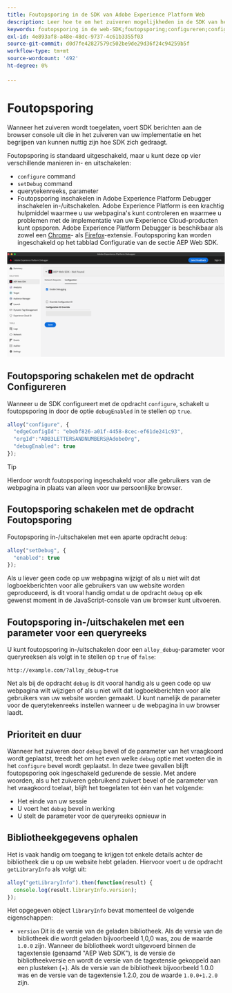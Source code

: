 ```yaml
---
title: Foutopsporing in de SDK van Adobe Experience Platform Web
description: Leer hoe te om het zuiveren mogelijkheden in de SDK van het Web van het Experience Platform van een knevel te voorzien.
keywords: foutopsporing in de web-SDK;foutopsporing;configureren;configureren, opdracht;foutopsporing, opdracht;edgeConfigId;setDebug;debugEnabled;debug;
exl-id: 4e893af8-a48e-48dc-9737-4c61b3355f03
source-git-commit: d0d7fe42827579c502be9de29d36f24c94259b5f
workflow-type: tm+mt
source-wordcount: '492'
ht-degree: 0%

---
```


# Foutopsporing

Wanneer het zuiveren wordt toegelaten, voert SDK berichten aan de browser console uit die in het zuiveren van uw implementatie en het begrijpen van kunnen nuttig zijn hoe SDK zich gedraagt.

Foutopsporing is standaard uitgeschakeld, maar u kunt deze op vier verschillende manieren in- en uitschakelen:

* `configure` command
* `setDebug` command
* querytekenreeks, parameter
* Foutopsporing inschakelen in Adobe Experience Platform Debugger inschakelen in-/uitschakelen. Adobe Experience Platform is een krachtig hulpmiddel waarmee u uw webpagina&#39;s kunt controleren en waarmee u problemen met de implementatie van uw Experience Cloud-producten kunt opsporen. Adobe Experience Platform Debugger is beschikbaar als zowel een [Chrome](https://chrome.google.com/webstore/detail/adobe-experience-platform/bfnnokhpnncpkdmbokanobigaccjkpob)- als [Firefox](https://addons.mozilla.org/en-US/firefox/addon/adobe-experience-platform-dbg/)-extensie. Foutopsporing kan worden ingeschakeld op het tabblad Configuratie van de sectie AEP Web SDK.

![](../images/enable-debugging.png)

## Foutopsporing schakelen met de opdracht Configureren

Wanneer u de SDK configureert met de opdracht `configure`, schakelt u foutopsporing in door de optie `debugEnabled` in te stellen op `true`.

```javascript
alloy("configure", {
  "edgeConfigId": "ebebf826-a01f-4458-8cec-ef61de241c93",
  "orgId":"ADB3LETTERSANDNUMBERS@AdobeOrg",
  "debugEnabled": true
});
```

>[!TIP]
>
>Hierdoor wordt foutopsporing ingeschakeld voor alle gebruikers van de webpagina in plaats van alleen voor uw persoonlijke browser.

## Foutopsporing schakelen met de opdracht Foutopsporing

Foutopsporing in-/uitschakelen met een aparte opdracht `debug`:

```javascript
alloy("setDebug", {
  "enabled": true
});
```

Als u liever geen code op uw webpagina wijzigt of als u niet wilt dat logboekberichten voor alle gebruikers van uw website worden geproduceerd, is dit vooral handig omdat u de opdracht `debug` op elk gewenst moment in de JavaScript-console van uw browser kunt uitvoeren.

## Foutopsporing in-/uitschakelen met een parameter voor een queryreeks

U kunt foutopsporing in-/uitschakelen door een `alloy_debug`-parameter voor queryreeksen als volgt in te stellen op `true` of `false`:

```HTTP
http://example.com/?alloy_debug=true
```

Net als bij de opdracht `debug` is dit vooral handig als u geen code op uw webpagina wilt wijzigen of als u niet wilt dat logboekberichten voor alle gebruikers van uw website worden gemaakt. U kunt namelijk de parameter voor de querytekenreeks instellen wanneer u de webpagina in uw browser laadt.

## Prioriteit en duur

Wanneer het zuiveren door `debug` bevel of de parameter van het vraagkoord wordt geplaatst, treedt het om het even welke `debug` optie met voeten die in het `configure` bevel wordt geplaatst. In deze twee gevallen blijft foutopsporing ook ingeschakeld gedurende de sessie. Met andere woorden, als u het zuiveren gebruikend zuivert bevel of de parameter van het vraagkoord toelaat, blijft het toegelaten tot één van het volgende:

* Het einde van uw sessie
* U voert het `debug` bevel in werking
* U stelt de parameter voor de queryreeks opnieuw in

## Bibliotheekgegevens ophalen

Het is vaak handig om toegang te krijgen tot enkele details achter de bibliotheek die u op uw website hebt geladen. Hiervoor voert u de opdracht `getLibraryInfo` als volgt uit:

```js
alloy("getLibraryInfo").then(function(result) {
  console.log(result.libraryInfo.version);
});
```

Het opgegeven object `libraryInfo` bevat momenteel de volgende eigenschappen:

* `version` Dit is de versie van de geladen bibliotheek. Als de versie van de bibliotheek die wordt geladen bijvoorbeeld 1,0,0 was, zou de waarde `1.0.0` zijn. Wanneer de bibliotheek wordt uitgevoerd binnen de tagextensie (genaamd &quot;AEP Web SDK&quot;), is de versie de bibliotheekversie en wordt de versie van de tagextensie gekoppeld aan een plusteken (+). Als de versie van de bibliotheek bijvoorbeeld 1.0.0 was en de versie van de tagextensie 1.2.0, zou de waarde `1.0.0+1.2.0` zijn.
